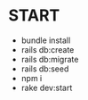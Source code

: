 # START

- bundle install
- rails db:create
- rails db:migrate
- rails db:seed
- npm i
- rake dev:start
